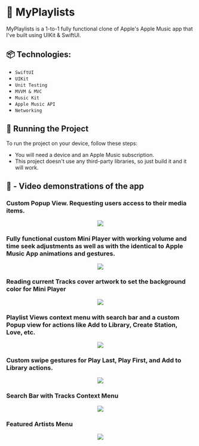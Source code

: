 # 🎵 MyPlaylists

MyPlaylists is a 1-to-1 fully functional clone of Apple's Apple Music app that I've built using UIKit & SwiftUI. 


## 📦 Technologies:

* `SwiftUI`
* `UIKit`
* `Unit Testing`
* `MVVM & MVC`
* `Music Kit`
* `Apple Music API`
* `Networking`

## 🚦 Running the Project

To run the project on your device, follow these steps:

* You will need a device and an Apple Music subscription.
* This project doesn't use any third-party libraries, so just build it and it will work.

  
## 🎥 - Video demonstrations of the app  

### Custom Popup View. Requesting users access to their media items.

<p align="center">
<img src=https://user-images.githubusercontent.com/36818367/221584095-a8a8478a-e28b-4a50-b571-fc8c78fbdd6d.gif>
</p>

### Fully functional custom Mini Player with working volume and time seek adjustments as well as with the identical to Apple Music App animations and gestures.

<p align="center">
<img src=https://user-images.githubusercontent.com/36818367/221584246-bf0a0b7e-d8a1-4af6-8914-6a99fbb732b0.gif>
</p>

### Reading current Tracks cover artwork to set the background color for Mini Player

<p align="center">
<img src=https://user-images.githubusercontent.com/36818367/221591123-26381e69-e502-4828-a536-a43f703cc2c1.gif>
</p>


### Playlist Views context menu with search bar and a custom Popup view for actions like Add to Library, Create Station, Love, etc.

<p align="center">
<img src=https://user-images.githubusercontent.com/36818367/221584461-3858ecad-53d7-4924-b891-cf88997b8368.gif>
</p>

### Custom swipe gestures for Play Last, Play First, and Add to Library actions.

<p align="center">
<img src=https://user-images.githubusercontent.com/36818367/221584752-d713bec1-1ded-4dca-b2e1-017db5b731e0.gif>
</p>

### Search Bar with Tracks Context Menu

<p align="center">
<img src=https://user-images.githubusercontent.com/36818367/221585135-a4b614a3-0107-45f4-b67e-368798e80a91.gif>
</p>

### Featured Artists Menu

<p align="center">
<img src=https://user-images.githubusercontent.com/36818367/221587858-d95ef4d7-6aa8-4704-8d6d-2bf5369dc7b6.gif>
</p>
